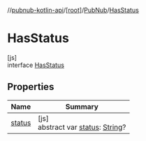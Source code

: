 //[pubnub-kotlin-api](../../../../index.md)/[[root]](../../index.md)/[PubNub](../index.md)/[HasStatus](index.md)

# HasStatus

[js]\
interface [HasStatus](index.md)

## Properties

| Name | Summary |
|---|---|
| [status](status.md) | [js]<br>abstract var [status](status.md): [String](https://kotlinlang.org/api/latest/jvm/stdlib/kotlin-stdlib/kotlin/-string/index.html)? |

